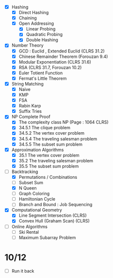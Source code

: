 
- [x] Hashing
	- [x] Direct Hashing
	- [x] Chaining
	- [x] Open Addressing
		- [x] Linear Probing
		- [x] Quadratic Probing
		- [x] Double Hashing
- [x] Number Theory
	- [x] GCD : Euclid , Extended Euclid (CLRS 31.2)
	- [x] Chinese Remainder Theorem (Forouzan 9.4)
	- [x] Modular Exponentiation (CLRS 31.6)
	- [x] RSA (CLRS 31.7, Forouzan 10.2)
	- [x] Euler Totient Function
	- [x] Fermat's Little Theorem

- [x] String Matching
	- [x] Naive
	- [x] KMP
	- [x] FSA
	- [x] Rabin Karp
	- [x] Suffix Tries
- [x] NP Complete Proof
	- [x] The complexity class NP (Page : 1064 CLRS)
	- [x] 34.5.1 The clique problem
	- [x] 34.5.2 The vertex cover problem
	- [x] 34.5.4 The traveling salesman problem
	- [x] 34.5.5 The subset sum problem
- [x] Approximation Algorithms 
	- [x] 35.1 The vertex cover problem
	- [x] 35.2 The traveling salesman problem
	- [x] 35.5 The subset sum problem

- [ ] Backtracking
	- [x]  Permutations / Combinations
	- [ ] Subset Sum
	- [x] N Queen
	- [ ] Graph Coloring
	- [ ] Hamiltonian Cycle
	- [ ] Branch and Bound : Job Sequencing
- [x] Computational Geometry
	- [x]  Line Segment Intersection (CLRS)
	- [x] Convex Hull (Graham Scan) (CLRS)
- [ ] Online Algorithms
	- [ ] Ski Rental
	- [ ] Maximum Subarray Problem
# 10/12
- [ ] Run it back
